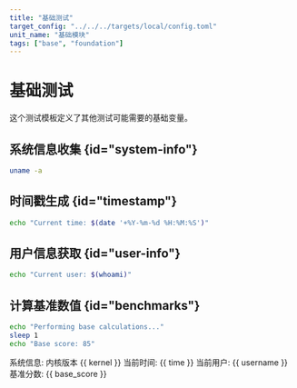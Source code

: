 ```yaml
---
title: "基础测试"
target_config: "../../../targets/local/config.toml"
unit_name: "基础模块"
tags: ["base", "foundation"]
---
```


# 基础测试

这个测试模板定义了其他测试可能需要的基础变量。

## 系统信息收集 {id="system-info"}

```bash {id="collect-system" exec=true extract.kernel=/Linux\s+(\S+)/}
uname -a
```

## 时间戳生成 {id="timestamp"}

```bash {id="get-timestamp" exec=true extract.time=/Current time:\s+(.+)/}
echo "Current time: $(date '+%Y-%m-%d %H:%M:%S')"
```

## 用户信息获取 {id="user-info"}

```bash {id="get-user" exec=true extract.username=/Current user:\s+(.+)/}
echo "Current user: $(whoami)"
```

## 计算基准数值 {id="benchmarks"}

```bash {id="calc-base-values" exec=true extract.base_score=/Base score:\s+(\d+)/}
echo "Performing base calculations..."
sleep 1
echo "Base score: 85"
```

系统信息: 内核版本 {{ kernel }}
当前时间: {{ time }}
当前用户: {{ username }}
基准分数: {{ base_score }}